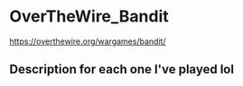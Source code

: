 # OverTheWire_Bandit
https://overthewire.org/wargames/bandit/

## Description for each one I've played lol
